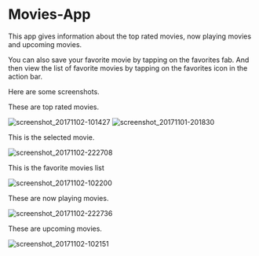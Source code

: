 # Movies-App
This app gives information about the top rated movies, now playing movies and upcoming movies.


You can also save your favorite movie by tapping on the favorites fab. And then view the list of favorite movies by tapping on the favorites icon in the action bar.

Here are some screenshots.


These are top rated movies.


![screenshot_20171102-101427](https://user-images.githubusercontent.com/25198226/32310973-1389835c-bfbc-11e7-87c7-c854f328027a.png)
![screenshot_20171101-201830](https://user-images.githubusercontent.com/25198226/32310972-132348e4-bfbc-11e7-8571-3de3b8cee3b4.png)


This is the selected movie.


![screenshot_20171102-222708](https://user-images.githubusercontent.com/25198226/32339427-bf1dc3de-c01d-11e7-8d40-4d00e3068187.png)


This is the favorite movies list


![screenshot_20171102-102200](https://user-images.githubusercontent.com/25198226/32310979-14dd1f48-bfbc-11e7-83bf-063ca81dca58.png)


These are now playing movies.


![screenshot_20171102-222736](https://user-images.githubusercontent.com/25198226/32339426-bedec7d8-c01d-11e7-8888-6c510b8070cc.png)


These are upcoming movies.


![screenshot_20171102-102151](https://user-images.githubusercontent.com/25198226/32310978-149c0512-bfbc-11e7-9783-1a683b232686.png)

